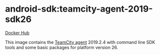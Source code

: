 # android-sdk:teamcity-agent-2019-sdk26 #

[Docker Hub](https://hub.docker.com/r/azabost/android-sdk/)

This image contains the [TeamCity agent](https://hub.docker.com/r/jetbrains/teamcity-agent/) 2019.2.4 with command line SDK tools and some basic packages for platform version 26.